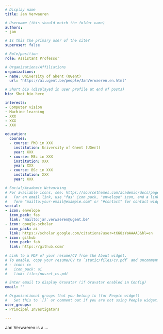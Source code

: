 ```yaml
---
# Display name
title: Jan Verwaeren

# Username (this should match the folder name)
authors:
- jan

# Is this the primary user of the site?
superuser: false

# Role/position
role: Assistant Professor

# Organizations/Affiliations
organizations:
- name: University of Ghent (UGent)
  url: "https://ai.ugent.be/people/JanVerwaeren.en.html"

# Short bio (displayed in user profile at end of posts)
bio: Shot bio here

interests:
- Computer vision
- Machine learning
- XXX
- XXX
- XXX

education:
  courses:
  - course: PhD in XXX
    institution: University of Ghent (UGent)
    year: XXX
  - course: MSc in XXX
    institution: XXX
    year: XXX
  - course: BSc in XXX
    institution: XXX
    year: XXX

# Social/Academic Networking
# For available icons, see: https://sourcethemes.com/academic/docs/page-builder/#icons
#   For an email link, use "fas" icon pack, "envelope" icon, and a link in the
#   form "mailto:your-email@example.com" or "#contact" for contact widget.
social:
- icon: envelope
  icon_pack: fas
  link: 'mailto:jan.verwaeren@ugent.be'
- icon: google-scholar
  icon_pack: ai
  link: https://scholar.google.com/citations?user=tK68zYoAAAAJ&hl=en
- icon: github
  icon_pack: fab
  link: https://github.com/
  
# Link to a PDF of your resume/CV from the About widget.
# To enable, copy your resume/CV to `static/files/cv.pdf` and uncomment the lines below.
# - icon: cv
#   icon_pack: ai
#   link: files/nusret_cv.pdf

# Enter email to display Gravatar (if Gravatar enabled in Config)
email: ""

# Organizational groups that you belong to (for People widget)
#   Set this to `[]` or comment out if you are not using People widget.
user_groups:
- Principal Investigators

---
```


Jan Verwaeren is a ... 